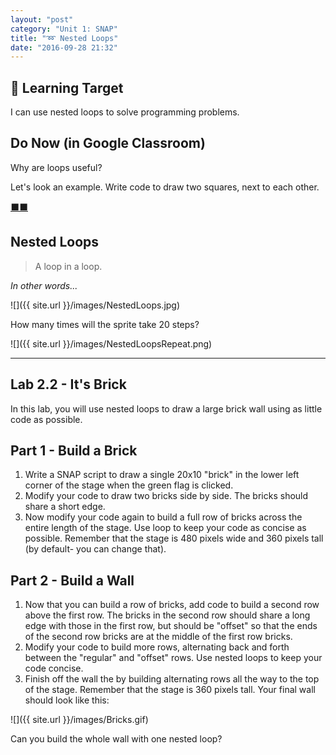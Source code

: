 ```yaml
---
layout: "post"
category: "Unit 1: SNAP"
title: "➿ Nested Loops"
date: "2016-09-28 21:32"
---
```


## 🎯 Learning Target
I can use nested loops to solve programming problems.

## Do Now (in Google Classroom)
Why are loops useful?

Let's look an example. Write code to draw two squares, next to each other.

[⬛⬛](http://snap.berkeley.edu/snapsource/snap.html#present:Username=223bsk&ProjectName=nestedLoops)

## Nested Loops
> A loop in a loop.

_In other words..._

![]({{ site.url }}/images/NestedLoops.jpg)

How many times will the sprite take 20 steps?

![]({{ site.url }}/images/NestedLoopsRepeat.png)


---

## Lab 2.2 - It's Brick

In this lab, you will use nested loops to draw a large brick wall using as little code as possible.

## Part 1 - Build a Brick
1. Write a SNAP script to draw a single 20x10 "brick" in the lower left corner of the stage when the green flag is clicked.
2. Modify your code to draw two bricks side by side. The bricks should share a short edge.
3. Now modify your code again to build a full row of bricks across the entire length of the stage. Use loop to keep your code as concise as possible. Remember that the stage is 480 pixels wide and 360 pixels tall (by default- you can change that).

## Part 2 - Build a Wall
1. Now that you can build a row of bricks, add code to build a second row above the first row. The bricks in the second row should share a long edge with those in the first row, but should be "offset" so that the ends of the second row bricks are at the middle of the first row bricks.
2. Modify your code to build more rows, alternating back and forth between the "regular" and "offset" rows. Use nested loops to keep your code concise.
3. Finish off the wall the by building alternating rows all the way to the top of the stage. Remember that the stage is 360 pixels tall. Your final wall should look like this:

![]({{ site.url }}/images/Bricks.gif)


















Can you build the whole wall with one nested loop?
